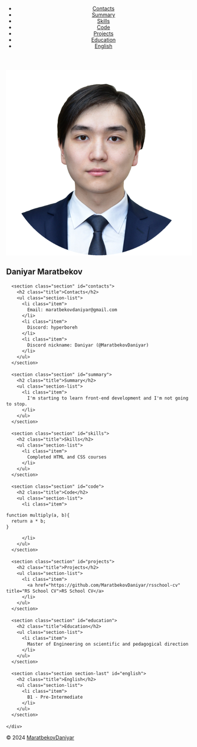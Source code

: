 <!DOCTYPE html>
<html lang="en">
<head>
  <meta charset="UTF-8">
  <meta http-equiv="X-UA-Compatible" content="IE=edge">
  <meta name="viewport" content="width=device-width, initial-scale=1.0">
  <title>cv</title>
  <link rel="stylesheet" href="style.css">
  <link rel="icon" href="https://rs.school/favicon.ico">
</head>

<body>
  <header class="header">
    <nav class="block">
      <ul class="navigation-list">
        <li><a class="navigation-link" href="#contacts">Contacts</a></li>
        <li><a class="navigation-link" href="#summary">Summary</a></li>
        <li><a class="navigation-link" href="#skills">Skills</a></li>     
        <li><a class="navigation-link" href="#code">Code</a></li>
        <li><a class="navigation-link" href="#projects">Projects</a></li>
        <li><a class="navigation-link" href="#education">Education</a></li>
        <li><a class="navigation-link" href="#english">English</a></li>
      </ul>
    </nav>
  </header>

  <main class="main">
    <div class="block">
      <section class="section" id="profile">
        <img src="./Photo.png" alt="Photo" class="photo">
        <h1 class="profile">Daniyar Maratbekov</h1>
      </section>

      <section class="section" id="contacts">
        <h2 class="title">Contacts</h2>
        <ul class="section-list">
          <li class="item">
            Email: maratbekovdaniyar@gmail.com
          </li>
          <li class="item">
            Discord: hyperboreh
          </li>
          <li class="item">
            Discord nickname: Daniyar (@MaratbekovDaniyar)
          </li>
        </ul>
      </section>

      <section class="section" id="summary">
        <h2 class="title">Summary</h2>
        <ul class="section-list">
          <li class="item">
            I'm starting to learn front-end development and I'm not going to stop.
          </li>
        </ul>
      </section>

      <section class="section" id="skills">
        <h2 class="title">Skills</h2>
        <ul class="section-list">
          <li class="item">
            Completed HTML and CSS courses
          </li>
        </ul>
      </section>

      <section class="section" id="code">
        <h2 class="title">Code</h2>
        <ul class="section-list">
          <li class="item">
<pre class="pre"><code>function multiply(a, b){
  return a * b;
}</code></pre>
          </li>
        </ul>
      </section>

      <section class="section" id="projects">
        <h2 class="title">Projects</h2>
        <ul class="section-list">
          <li class="item">
            <a href="https://github.com/MaratbekovDaniyar/rsschool-cv" title="RS School CV">RS School CV</a>
          </li>
        </ul>
      </section>

      <section class="section" id="education">
        <h2 class="title">Education</h2>
        <ul class="section-list">
          <li class="item">
            Master of Engineering on scientific and pedagogical direction
          </li>
        </ul>
      </section>

      <section class="section section-last" id="english">
        <h2 class="title">English</h2>
        <ul class="section-list">
          <li class="item">
            B1 - Pre-Intermediate
          </li>
        </ul>
      </section>

    </div>
  </main>
    
  <footer class="footer">
    <div class="block footer-block">
      <div class="github">© 2024 <a href="https://github.com/MaratbekovDaniyar" class="nav-link">MaratbekovDaniyar</a></div>
      <a href="https://rs.school/courses/javascript-preschool-ru" class="rsschool"></a>
    </div>
  </footer>
</body>
</html>
